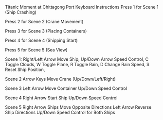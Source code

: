 Titanic Moment at Chittagong Port Keyboard Instructions Press 1 for Scene 1 (Ship Crashing)

Press 2 for Scene 2 (Crane Movement)

Press 3 for Scene 3 (Placing Containers)

Press 4 for Scene 4 (Shipping Start)

Press 5 for Scene 5 (Sea View)

Scene 1: Right/Left Arrow Move Ship, Up/Down Arrow Speed Control, C Toggle Clouds, W Toggle Plane, R Toggle Rain, D Change Rain Speed, S Reset Ship Position,

Scene 2 Arrow Keys Move Crane (Up/Down/Left/Right)

Scene 3 Left Arrow Move Container Up/Down Speed Control

Scene 4 Right Arrow Start Ship Up/Down Speed Control

Scene 5 Right Arrow Ships Move Opposite Directions Left Arrow Reverse Ship Directions Up/Down Speed Control for Both Ships
